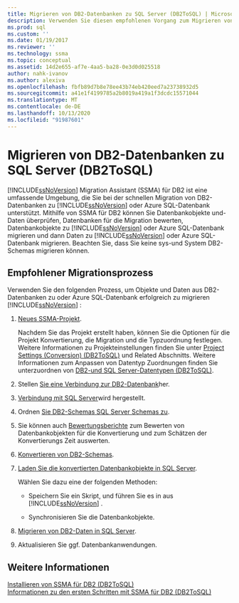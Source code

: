 ```yaml
---
title: Migrieren von DB2-Datenbanken zu SQL Server (DB2ToSQL) | Microsoft-Dokumentation
description: Verwenden Sie diesen empfohlenen Vorgang zum Migrieren von DB2-Datenbanken zu SQL Server oder Azure SQL-Datenbank mithilfe von SQL Server Migration Assistant (SSMA).
ms.prod: sql
ms.custom: ''
ms.date: 01/19/2017
ms.reviewer: ''
ms.technology: ssma
ms.topic: conceptual
ms.assetid: 14d2e655-af7e-4aa5-ba28-0e3d0d025518
author: nahk-ivanov
ms.author: alexiva
ms.openlocfilehash: fbfb89d7b8e78ee43b74eb420eed7a23738932d5
ms.sourcegitcommit: a41e1f4199785a2b8019a419a1f3dcdc15571044
ms.translationtype: MT
ms.contentlocale: de-DE
ms.lasthandoff: 10/13/2020
ms.locfileid: "91987601"
---
```

# <a name="migrating-db2-databases-to-sql-server-db2tosql"></a>Migrieren von DB2-Datenbanken zu SQL Server (DB2ToSQL)
[!INCLUDE[ssNoVersion](../../includes/ssnoversion-md.md)] Migration Assistant (SSMA) für DB2 ist eine umfassende Umgebung, die Sie bei der schnellen Migration von DB2-Datenbanken zu [!INCLUDE[ssNoVersion](../../includes/ssnoversion-md.md)] oder Azure SQL-Datenbank unterstützt. Mithilfe von SSMA für DB2 können Sie Datenbankobjekte und-Daten überprüfen, Datenbanken für die Migration bewerten, Datenbankobjekte zu [!INCLUDE[ssNoVersion](../../includes/ssnoversion-md.md)] oder Azure SQL-Datenbank migrieren und dann Daten zu [!INCLUDE[ssNoVersion](../../includes/ssnoversion-md.md)] oder Azure SQL-Datenbank migrieren. Beachten Sie, dass Sie keine sys-und System DB2-Schemas migrieren können.  
  
## <a name="recommended-migration-process"></a>Empfohlener Migrationsprozess  
Verwenden Sie den folgenden Prozess, um Objekte und Daten aus DB2-Datenbanken zu oder Azure SQL-Datenbank erfolgreich zu migrieren [!INCLUDE[ssNoVersion](../../includes/ssnoversion-md.md)] :  
  
1.  [Neues SSMA-Projekt](./new-project-db2tosql.md).  
  
    Nachdem Sie das Projekt erstellt haben, können Sie die Optionen für die Projekt Konvertierung, die Migration und die Typzuordnung festlegen. Weitere Informationen zu Projekteinstellungen finden Sie unter [Project Settings &#40;Conversion&#41; &#40;DB2ToSQL&#41;](../../ssma/db2/project-settings-conversion-db2tosql.md) und Related Abschnitts. Weitere Informationen zum Anpassen von Datentyp Zuordnungen finden Sie unterzuordnen von [DB2-und SQL Server-Datentypen &#40;DB2ToSQL&#41;](../../ssma/db2/mapping-db2-and-sql-server-data-types-db2tosql.md).  
  
2.  Stellen [Sie eine Verbindung zur DB2-Datenbank](./connecting-to-db2-database-db2tosql.md)her.  
  
3.  [Verbindung mit SQL Server](./connecting-to-sql-server-db2etosql.md)wird hergestellt.  
  
4.  Ordnen [Sie DB2-Schemas SQL Server Schemas zu](./mapping-db2-schemas-to-sql-server-schemas-db2tosql.md).  
  
5.  Sie können auch [Bewertungsberichte](./assessment-report-db2tosql.md) zum Bewerten von Datenbankobjekten für die Konvertierung und zum Schätzen der Konvertierungs Zeit auswerten.  
  
6.  [Konvertieren von DB2-Schemas](./converting-db2-schemas-db2tosql.md).  
  
7.  [Laden Sie die konvertierten Datenbankobjekte in SQL Server](./loading-converted-database-objects-into-sql-server-db2tosql.md).  
  
    Wählen Sie dazu eine der folgenden Methoden:  
  
    -   Speichern Sie ein Skript, und führen Sie es in aus [!INCLUDE[ssNoVersion](../../includes/ssnoversion-md.md)] .  
  
    -   Synchronisieren Sie die Datenbankobjekte.  
  
8.  [Migrieren von DB2-Daten in SQL Server](./migrating-db2-data-into-sql-server-db2tosql.md).  
  
9. Aktualisieren Sie ggf. Datenbankanwendungen.  
  
## <a name="see-also"></a>Weitere Informationen  
[Installieren von SSMA für DB2 &#40;DB2ToSQL&#41;](../../ssma/db2/installing-ssma-for-db2-db2tosql.md)  
[Informationen zu den ersten Schritten mit SSMA für DB2 &#40;DB2ToSQL&#41;](../../ssma/db2/getting-started-with-ssma-for-db2-db2tosql.md)  
